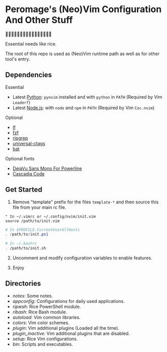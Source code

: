 # Peromage's (Neo)Vim Configuration And Other Stuff

👻👾🤖🐱‍👤🐱‍🏍🐱‍💻🐱‍🐉🐱‍👓🐱‍🚀😺

Essential needs like rice.

The root of this repo is used as (Neo)Vim runtime path as well as for other tool's entry.

## Dependencies

Essential

- Latest [Python][python]: `pynvim` installed and with `python` in `PATH` (Required by Vim `Leaderf`)
- Latest [Node.js][nodejs]: with `node` and `npm` in `PATH` (Required by Vim `Coc.nvim`)

Optional

- [lf][lf]
- [fzf][fzf_url]
- [ripgrep][ripgrep_url]
- [universal-ctags][ctags_url]
- [bat][bat_url]

Optional fonts
- [DejaVu Sans Mono For Powerline][dejavu sans mono for powerline]
- [Cascadia Code][cascadia code]

## Get Started

1. Remove "template" prefix for the files `template-*` and then source this file from your main rc file.

```viml
" In ~/.vimrc or ~/.config/nvim/init.vim
source /path/to/init.vim
```

```powershell
# In $PROFILE.CurrentUserAllHosts
. /path/to/init.ps1
```

```bash
# In ~/.bashrc
. /path/to/init.sh
```

2. Uncomment and modify configuration variables to enable features.

3. Enjoy

## Directories

- *notes*: Some notes.
- *appconfig*: Configurations for daily used applications.
- *ripwsh*: Rice PowerShell module.
- *ribash*: Rice Bash module.
- *autoload*: Vim common libraries.
- *colors*: Vim color schemes.
- *plugin*: Vim additional plugins (Loaded all the time).
- *plugin_inactive*: Vim additional plugins that are disabled.
- *setup*: Rice Vim configurations.
- *bin*: Scripts and executables.

[lf]: https://github.com/gokcehan/lf
[fzf_url]: https://github.com/junegunn/fzf
[ripgrep_url]: https://github.com/BurntSushi/ripgrep
[ctags_url]: https://github.com/universal-ctags/ctags!
[bat_url]: https://github.com/sharkdp/bat
[python]: https://www.python.org/downloads/
[nodejs]:https://nodejs.org/en/download/current/
[dejavu sans mono for powerline]: https://github.com/powerline/fonts
[cascadia code]: https://github.com/microsoft/cascadia-code
